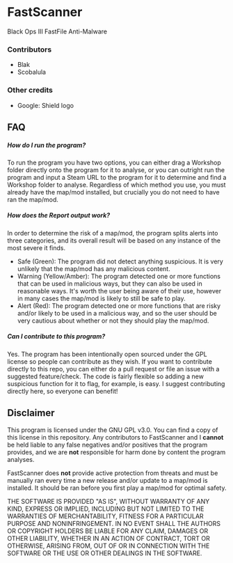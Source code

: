 # FastScanner
Black Ops III FastFile Anti-Malware

### Contributors
- Blak
- Scobalula

### Other credits
- Google: Shield logo

## FAQ
##### How do I run the program?
To run the program you have two options, you can either drag a Workshop folder directly onto the program for it to analyse, or you can outright run the program and input a Steam URL to the program for it to determine and find a Workshop folder to analyse. Regardless of which method you use, you must already have the map/mod installed, but crucially you do not need to have ran the map/mod.

##### How does the Report output work?
In order to determine the risk of a map/mod, the program splits alerts into three categories, and its overall result will be based on any instance of the most severe it finds.
* Safe (Green): The program did not detect anything suspicious. It is very unlikely that the map/mod has any malicious content.
* Warning (Yellow/Amber): The program detected one or more functions that can be used in malicious ways, but they can also be used in reasonable ways. It's worth the user being aware of their use, however in many cases the map/mod is likely to still be safe to play.
* Alert (Red): The program detected one or more functions that are risky and/or likely to be used in a malicious way, and so the user should be very cautious about whether or not they should play the map/mod.

##### Can I contribute to this program?
Yes. The program has been intentionally open sourced under the GPL license so people can contribute as they wish. If you want to contribute directly to this repo, you can either do a pull request or file an issue with a suggested feature/check. The code is fairly flexible so adding a new suspicious function for it to flag, for example, is easy. I suggest contributing directly here, so everyone can benefit!

## Disclaimer
This program is licensed under the GNU GPL v3.0. You can find a copy of this license in this repository. Any contributors to FastScanner and I **cannot** be held liable to any false negatives and/or positives that the program provides, and we are **not** responsible for harm done by content the program analyses.

FastScanner does **not** provide active protection from threats and must be manually ran every time a new release and/or update to a map/mod is installed. It should be ran before you first play a map/mod for optimal safety.

THE SOFTWARE IS PROVIDED "AS IS", WITHOUT WARRANTY OF ANY KIND, EXPRESS OR IMPLIED, INCLUDING BUT NOT LIMITED TO THE WARRANTIES OF MERCHANTABILITY, FITNESS FOR A PARTICULAR PURPOSE AND NONINFRINGEMENT. IN NO EVENT SHALL THE AUTHORS OR COPYRIGHT HOLDERS BE LIABLE FOR ANY CLAIM, DAMAGES OR OTHER LIABILITY, WHETHER IN AN ACTION OF CONTRACT, TORT OR OTHERWISE, ARISING FROM, OUT OF OR IN CONNECTION WITH THE SOFTWARE OR THE USE OR OTHER DEALINGS IN THE SOFTWARE.

